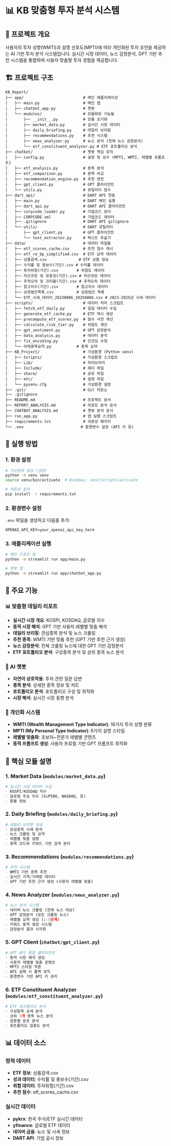 # 📊 KB 맞춤형 투자 분석 시스템

## 🎯 프로젝트 개요
사용자의 투자 성향(WMTI)과 설명 선호도(MPTI)에 따라 개인화된 투자 조언을 제공하는 AI 기반 투자 분석 시스템입니다. 실시간 시장 데이터, 뉴스 감정분석, GPT 기반 추천 시스템을 통합하여 사용자 맞춤형 투자 경험을 제공합니다.

## 🏗️ 프로젝트 구조

```
KB_Report/
├── app/                          # 메인 애플리케이션
│   ├── main.py                   # 메인 앱
│   ├── chatbot_app.py            # 챗봇 
│   └── modules/                  # 모듈화된 기능들
│       ├── __init__.py           # 모듈 초기화
│       ├── market_data.py        # 실시간 시장 데이터 
│       ├── daily_briefing.py     # 데일리 브리핑
│       ├── recommendations.py    # 추천 시스템
│       ├── news_analyzer.py      # 뉴스 분석 (전체 뉴스 감정분석)
│       └── etf_constituent_analyzer.py # ETF 포트폴리오 분석
├── chatbot/                      # 챗봇 핵심 로직
│   ├── config.py                 # 설정 및 상수 (MPTI, WMTI, 레벨별 프롬프트)
│   ├── etf_analysis.py           # 종목 분석 
│   ├── etf_comparison.py         # 종목 비교 
│   ├── recommendation_engine.py  # 추천 엔진 
│   ├── gpt_client.py             # GPT 클라이언트
│   └── utils.py                  # 유틸리티 함수 
├── dart_api/                     # DART API 연동
│   ├── main.py                   # DART 메인 실행 
│   ├── dart_api.py               # DART API 클라이언트 
│   ├── corpcode_loader.py        # 기업코드 로더 
│   ├── CORPCODE.xml              # 기업코드 데이터 
│   ├── .gitignore                # DART API gitignore
│   └── utils/                    # DART 유틸리티
│       ├── gpt_client.py         # GPT 클라이언트 
│       └── text_extractor.py     # 텍스트 추출기 
├── data/                         # 데이터 파일들
│   ├── etf_scores_cache.csv      # 추천 점수 캐시 
│   ├── etf_re_bp_simplified.csv  # ETF 요약 데이터 
│   ├── 상품검색.csv              # ETF 상품 정보
│   ├── 수익률 및 총보수(기간).csv # 수익률 데이터 
│   ├── 투자위험(기간).csv        # 위험도 데이터 
│   ├── 자산규모 및 유동성(기간).csv # 자산규모 데이터
│   ├── 추적오차 및 괴리율(기간).csv # 추적오차 데이터 
│   ├── 참고지수(기간).csv        # 참고지수 데이터
│   ├── 상장법인목록.csv          # 상장법인 목록
│   └── ETF_시세_데이터_20230806_20250806.csv # 2023-2025년 시세 데이터
├── scripts/                      # 데이터 처리 스크립트
│   ├── fetch_etf_daily.py        # 일일 데이터 수집
│   ├── generate_etf_cache.py     # ETF 캐시 생성 
│   ├── precompute_etf_scores.py  # 점수 사전 계산
│   ├── calculate_risk_tier.py    # 위험도 계산 
│   ├── gpt_sentiment.py          # GPT 감정분석 
│   ├── data_analysis.py          # 데이터 분석 
│   ├── fix_encoding.py           # 인코딩 수정 
│   └── 어제종목요약.py           # 종목 요약 
├── KB_Project/                   # 가상환경 (Python venv)
│   ├── Scripts/                  # 가상환경 스크립트
│   ├── Lib/                      # 라이브러리
│   ├── Include/                  # 헤더 파일
│   ├── share/                    # 공유 파일
│   ├── etc/                      # 설정 파일
│   └── pyvenv.cfg                # 가상환경 설정
├── .git/                         # Git 저장소
├── .gitignore                    
├── README.md                     # 프로젝트 문서
├── REPORT_ANALYSIS.md            # 리포트 분석 문서
├── CHATBOT_ANALYSIS.md           # 챗봇 분석 문서 
├── run_app.py                    # 앱 실행 스크립트 
├── requirements.txt              # 의존성 패키지
└── .env                         # 환경변수 설정 (API 키 등)
```

## 🚀 실행 방법

### 1. 환경 설정
```bash
# 가상환경 생성 (권장)
python -m venv venv
source venv/bin/activate  # Windows: venv\Scripts\activate

# 의존성 설치
pip install -r requirements.txt
```

### 2. 환경변수 설정
`.env` 파일을 생성하고 다음을 추가:
```
OPENAI_API_KEY=your_openai_api_key_here
```

### 3. 애플리케이션 실행
```bash
# 메인 리포트 앱
python -m streamlit run app/main.py

# 챗봇 앱
python -m streamlit run app/chatbot_app.py
```

## 🎨 주요 기능

### 📊 맞춤형 데일리 리포트
- **실시간 시장 개요**: KOSPI, KOSDAQ, 글로벌 지수
- **동적 시장 해석**: GPT 기반 사용자 레벨별 맞춤 해석
- **데일리 브리핑**: 관심종목 분석 및 뉴스 크롤링 
- **추천 종목**: WMTI 기반 맞춤 추천 (GPT 기반 추천 근거 생성)
- **뉴스 감정분석**: 전체 크롤링 뉴스에 대한 GPT 기반 감정분석
- **ETF 포트폴리오 분석**: 구성종목 분석 및 상위 종목 뉴스 분석

### 🤖 AI 챗봇
- **자연어 상호작용**: 투자 관련 질문 답변
- **종목 분석**: 상세한 종목 정보 및 차트
- **포트폴리오 분석**: 포트폴리오 구성 및 최적화
- **시장 해석**: 실시간 시장 동향 분석

### 🎯 개인화 시스템
- **WMTI (Wealth Management Type Indicator)**: 16가지 투자 성향 분류
- **MPTI (My Personal Type Indicator)**: 6가지 설명 스타일
- **레벨별 맞춤화**: 초보자~전문가 레벨별 콘텐츠
- **동적 프롬프트 생성**: 사용자 프로필 기반 GPT 프롬프트 최적화

## 🔧 핵심 모듈 설명

### 1. Market Data (`modules/market_data.py`)
```python
# 실시간 시장 데이터 수집
- KOSPI/KOSDAQ 지수
- 글로벌 주요 지수 (S&P500, NASDAQ, 등)
- 환율 정보
```

### 2. Daily Briefing (`modules/daily_briefing.py`) 
```python
# 데일리 브리핑 생성
- 관심종목 시세 분석
- 뉴스 크롤링 및 요약
- 레벨별 맞춤 설명
- 종목 코드와 키워드 기반 검색 분리
```

### 3. Recommendations (`modules/recommendations.py`)
```python
# 추천 시스템
- WMTI 기반 종목 추천
- 실시간 가격/거래량 데이터
- GPT 기반 추천 근거 생성 (사용자 레벨별 맞춤)
```

### 4. News Analyzer (`modules/news_analyzer.py`)
```python
# 뉴스 분석 시스템 
- 네이버 뉴스 크롤링 (전체 뉴스 대상)
- GPT 감정분석 (모든 크롤링 뉴스)
- 레벨별 요약 생성 (1-5단계)
- 키워드 동적 생성 시스템
- 감정분석 결과 시각화
```

### 5. GPT Client (`chatbot/gpt_client.py`)
```python
# GPT API 통합 클라이언트
- 동적 시장 해석 생성
- 사용자 레벨별 맞춤 콘텐츠
- MPTI 스타일 적용
- API 실패 시 폴백 로직
- 환경변수 기반 API 키 관리
```

### 6. ETF Constituent Analyzer (`modules/etf_constituent_analyzer.py`)
```python
# ETF 포트폴리오 분석
- 구성종목 상세 분석
- 상위 3개 종목 뉴스 분석
- 업종별 분포 분석
- 포트폴리오 집중도 분석
```

## 📊 데이터 소스

### 정적 데이터
- **ETF 정보**: 상품검색.csv
- **성과 데이터**: 수익률 및 총보수(기간).csv
- **위험 데이터**: 투자위험(기간).csv
- **추천 점수**: etf_scores_cache.csv

### 실시간 데이터
- **pykrx**: 한국 주식/ETF 실시간 데이터
- **yfinance**: 글로벌 ETF 데이터
- **네이버 금융**: 뉴스 및 시세 정보
- **DART API**: 기업 공시 정보



